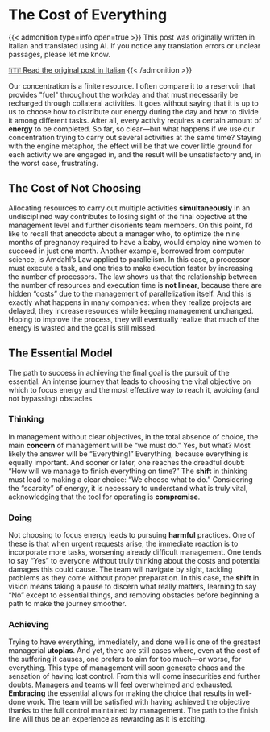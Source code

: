 # The Cost of Everything

{{< admonition type=info open=true >}}
This post was originally written in Italian and translated using AI. If you notice any translation errors or unclear passages, please let me know.

[🇮🇹 Read the original post in Italian](/il-costo-del-tutto/)
{{< /admonition >}}



Our concentration is a finite resource. I often compare it to a reservoir that provides "fuel" throughout the workday and that must necessarily be recharged through collateral activities. It goes without saying that it is up to us to choose how to distribute our energy during the day and how to divide it among different tasks. After all, every activity requires a certain amount of **energy** to be completed. So far, so clear—but what happens if we use our concentration trying to carry out several activities at the same time? Staying with the engine metaphor, the effect will be that we cover little ground for each activity we are engaged in, and the result will be unsatisfactory and, in the worst case, frustrating.

## The Cost of Not Choosing

Allocating resources to carry out multiple activities **simultaneously** in an undisciplined way contributes to losing sight of the final objective at the management level and further disorients team members. On this point, I’d like to recall that anecdote about a manager who, to optimize the nine months of pregnancy required to have a baby, would employ nine women to succeed in just one month. Another example, borrowed from computer science, is Amdahl’s Law applied to parallelism. In this case, a processor must execute a task, and one tries to make execution faster by increasing the number of processors. The law shows us that the relationship between the number of resources and execution time is **not linear**, because there are hidden “costs” due to the management of parallelization itself. And this is exactly what happens in many companies: when they realize projects are delayed, they increase resources while keeping management unchanged. Hoping to improve the process, they will eventually realize that much of the energy is wasted and the goal is still missed.

## The Essential Model

The path to success in achieving the final goal is the pursuit of the essential. An intense journey that leads to choosing the vital objective on which to focus energy and the most effective way to reach it, avoiding (and not bypassing) obstacles.

### Thinking

In management without clear objectives, in the total absence of choice, the main **concern** of management will be “we must do.” Yes, but what? Most likely the answer will be “Everything!” Everything, because everything is equally important. And sooner or later, one reaches the dreadful doubt: “How will we manage to finish everything on time?” The **shift** in thinking must lead to making a clear choice: “We choose what to do.” Considering the “scarcity” of energy, it is necessary to understand what is truly vital, acknowledging that the tool for operating is **compromise**.

### Doing

Not choosing to focus energy leads to pursuing **harmful** practices. One of these is that when urgent requests arise, the immediate reaction is to incorporate more tasks, worsening already difficult management. One tends to say “Yes” to everyone without truly thinking about the costs and potential damages this could cause. The team will navigate by sight, tackling problems as they come without proper preparation. In this case, the **shift** in vision means taking a pause to discern what really matters, learning to say “No” except to essential things, and removing obstacles before beginning a path to make the journey smoother.

### Achieving

Trying to have everything, immediately, and done well is one of the greatest managerial **utopias**. And yet, there are still cases where, even at the cost of the suffering it causes, one prefers to aim for too much—or worse, for everything. This type of management will soon generate chaos and the sensation of having lost control. From this will come insecurities and further doubts. Managers and teams will feel overwhelmed and exhausted. **Embracing** the essential allows for making the choice that results in well-done work. The team will be satisfied with having achieved the objective thanks to the full control maintained by management. The path to the finish line will thus be an experience as rewarding as it is exciting.


